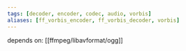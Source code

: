 ```yaml
---
tags: [decoder, encoder, codec, audio, vorbis]
aliases: [ff_vorbis_encoder, ff_vorbis_decoder, vorbis]
---
```

depends on:
[[ffmpeg/libavformat/ogg]]
